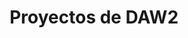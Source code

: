 ---
meta: 
  - property: "og:image"
    content: /assets/img/proyectos.jpeg
home: true
icon: folder
title: Proyectos de DAW2
# heroImage: /logo.svg
heroText: Proyectos de coworking - DAW2
tagline: Departamento de Informática. CIFP Virgen de Gracia.
# action:
  #- text: How to Use 💡
  #  link: /guide/
  #  type: primary

  #- text: Blog homepage 🏠
  #  link: /

features:
  - title: FCT 📋
    details: 2021 - Gestión de FCT
    link: /proyectos/daw2_fct_2021/

  - title: Bolsa de trabajo 🧰
    details: 2021 - Gestión de alumnos y ofertas de empleo
    link: /proyectos/daw2_bolsa_trabajo_2021/

  - title: Rueda de coches 🚙
    details: 2021 - Generador de una rueda de coches
    link: /proyectos/daw2_rueda_coches_2021/

  - title: Aspace 🔈
    details: 2018 - Comunicación a partir de pictogramas
    link: /proyectos/daw2_aspace_2018/

  - title: Getty 📄
    details: 2017 - Gestión de documentación del profesorado
    link: /proyectos/daw2_getty_2017/
  
  - title: Aptiza 📅
    details: 2016 - Reserva de aulas
    link: /proyectos/daw2_aptiza_2016/
comment: false
---